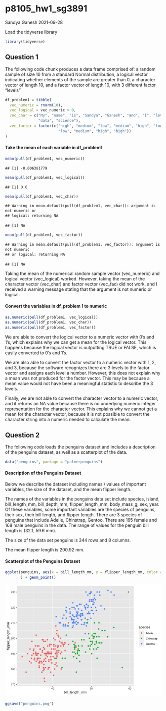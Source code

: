 p8105\_hw1\_sg3891
================
Sandya Ganesh
2021-09-28

Load the tidyverse library

``` r
library(tidyverse)
```

## Question 1

The following code chunk produces a data frame comprised of: a random
sample of size 10 from a standard Normal distribution, a logical vector
indicating whether elements of the sample are greater than 0, a
character vector of length 10, and a factor vector of length 10, with 3
different factor “levels”

``` r
df_problem1 = tibble(
  vec_numeric = rnorm(10),
  vec_logical = vec_numeric > 0,
  vec_char = c("My", "name", "is", "Sandya", "Ganesh", "and", "I", "love",
               "data", "science"),
  vec_factor = factor(c("high", "medium", "low", "medium", "high", "low",
                        "low", "medium", "high", "high"))
)
```

#### Take the mean of each variable in df\_problem1

``` r
mean(pull(df_problem1, vec_numeric))
```

    ## [1] -0.006381779

``` r
mean(pull(df_problem1, vec_logical))
```

    ## [1] 0.6

``` r
mean(pull(df_problem1, vec_char))
```

    ## Warning in mean.default(pull(df_problem1, vec_char)): argument is not numeric or
    ## logical: returning NA

    ## [1] NA

``` r
mean(pull(df_problem1, vec_factor))
```

    ## Warning in mean.default(pull(df_problem1, vec_factor)): argument is not numeric
    ## or logical: returning NA

    ## [1] NA

Taking the mean of the numerical random sample vector (vec\_numeric) and
logical vector (vec\_logical) worked. However, taking the mean of the
character vector (vec\_char) and factor vector (vec\_fac) did not work,
and I received a warning message stating that the argument is not
numeric or logical.

#### Convert the variables in df\_problem 1 to numeric

``` r
as.numeric(pull(df_problem1, vec_logical))
as.numeric(pull(df_problem1, vec_char))
as.numeric(pull(df_problem1, vec_factor))
```

We are able to convert the logical vector to a numeric vector with 0’s
and 1’s, which explains why we can get a mean for the logical vector.
This happens because the logical vector is outputting TRUE or FALSE,
which is easily converted to 0’s and 1’s.

We are also able to convert the factor vector to a numeric vector with
1, 2, and 3, because the software recognizes there are 3 levels to the
factor vector and assigns each level a number. However, this does not
explain why a mean was not produced for the factor vector. This may be
because a mean value would not have been a meaningful statistic to
describe the 3 levels.

Finally, we are not able to convert the character vector to a numeric
vector, and it returns an NA value because there is no underlying
numeric integer representation for the character vector. This explains
why we cannot get a mean for the character vector, because it is not
possible to convert the character string into a numeric needed to
calculate the mean.

## Question 2

The following code loads the penguins dataset and includes a description
of the penguins dataset, as well as a scatterplot of the data.

``` r
data("penguins", package = "palmerpenguins")
```

#### Description of the Penguins Dataset

Below we describe the dataset including names / values of important
variables, the size of the dataset, and the mean flipper length.

The names of the variables in the penguins data set include species,
island, bill\_length\_mm, bill\_depth\_mm, flipper\_length\_mm,
body\_mass\_g, sex, year. Of these variables, some important variables
are the species of penguins, their sex, their bill length, and flipper
length. There are 3 species of penguins that include Adelie, Chinstrap,
Gentoo. There are 165 female and 168 male penguins in the data. The
range of values for the penguin bill length is (32.1, 59.6 mm).

The size of the data set penguins is 344 rows and 8 columns.

The mean flipper length is 200.92 mm.

#### Scatterplot of the Penguins Dataset

``` r
ggplot(penguins, aes(x = bill_length_mm, y = flipper_length_mm, color = species)
       ) + geom_point()
```

![](p8105_hw1_sg3891_files/figure-gfm/problem2_histo-1.png)<!-- -->

``` r
ggsave("penguins.png")
```
